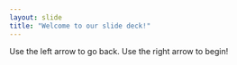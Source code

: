 ```yaml
---
layout: slide
title: "Welcome to our slide deck!"
---
```

Use the left arrow to go back.
Use the right arrow to begin!
